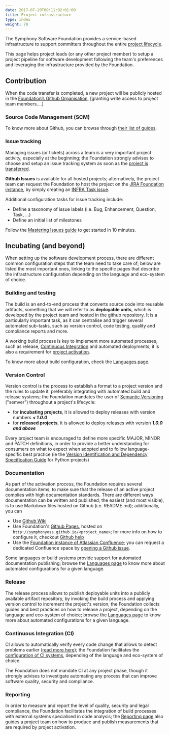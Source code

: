 ```yaml
---
date: 2017-07-20T00:11:02+01:00
title: Project infrastructure
type: index
weight: 70
---
```


The Symphony Software Foundation provides a service-based infrastructure to support committers throughout the entire [project lifecycle](https://symphonyoss.atlassian.net/wiki/spaces/FM/pages/3211338/Project+Lifecycle).

This page helps project leads (or any other project member) to setup a project pipeline for software development following the team's preferences and leveraging the infrastructure provided by the Foundation.

## Contribution
When the code transfer is completed, a new project will be publicly hosted in the [Foundation’s Github Organisation](https://github.com/symphonyoss), [granting write access to project team members....]

### Source Code Management (SCM)
To know more about Github, you can browse through [their list of guides](https://guides.github.com/).

### Issue tracking
Managing issues (or tickets) across a team is a very important project activity, especially at the beginning; the Foundation strongly advises to choose and setup an issue tracking system as soon as the [project is transferred](https://symphonyoss.atlassian.net/wiki/spaces/FM/pages/62783509/Contribution#Contribution-CodeTransfer).

**Github Issues** is available for all hosted projects; alternatively, the project team can request the Foundation to host the project on the [JIRA Foundation instance](https://symphonyoss.atlassian.net/issues), by simply creating an [INFRA Task issue](https://symphonyoss.atlassian.net/secure/CreateIssue.jspa?pid=10000&issuetype=10002).

Additional configuration tasks for issue tracking include:

- Define a taxonomy of issue labels (i.e. Bug, Enhancement, Question, Task, ...)
- Define an initial list of milestones

Follow the [Mastering Issues guide](https://guides.github.com/features/issues/) to get started in 10 minutes.

## Incubating (and beyond)
When setting up the software development process, there are different common configuration steps that the team need to take care of; below are listed the most important ones, linking to the specific pages that describe the infrastructure configuration depending on the language and eco-system of choice.

### Building and testing
The build is an end-to-end process that converts source code into reusable artifacts, something that we will refer to as **deployable units**, which is developed by the project team and hosted in the github repository. It is a particularly important task, as it can centralise and trigger several automated sub-tasks, such as version control, code testing, quality and compliance reports and more.

A working build process is key to implement more automated processes, such as release, [Continuous Integration]() and automated deployments; it is also a requirement for [project activation](https://symphonyoss.atlassian.net/wiki/spaces/FM/pages/62783520/Activation#Activation-RequirementsforActivation).

To know more about build configuration, check the [Languages page]().

### Version Control
Version control is the process to establish a format to a project version and the rules to update it, preferably integrating with automated build and release systems; the Foundation mandates the user of [Semantic Versioning](http://semver.org/) ("semver") throughout a project's lifecycle:
- for **incubating projects**, it is allowed to deploy releases with version numbers ***< 1.0.0***
- for **released projects**, it is allowed to deploy releases with version ***1.0.0 and above***

Every project team is encouraged to define more specific MAJOR, MINOR and PATCH definitions, in order to provide a better understanding for consumers on what to expect when adopted and to follow language-specific best practice (ie the [Version Identification and Dependency Specification Guide](https://www.python.org/dev/peps/pep-0440/) for Python projects)

### Documentation
As part of the activation process, the Foundation requires several documentation items, to make sure that the release of an active project complies with high documentation standards.
There are different ways documentation can be written and published; the easiest (and most visible), is to use Markdown files hosted on Github (i.e. README.md); additionally, you can
- Use [Github Wiki](https://help.github.com/articles/about-github-wikis/)
- Use Foundation's [Github Pages](https://pages.github.com/), hosted on `http://symphonyoss.github.io/<project_name>`; for more info on how to configure it, checkout [Github help](https://help.github.com/articles/user-organization-and-project-pages/)
- Use the [Foundation instance of Atlassian Confluence](https://symphonyoss.atlassian.net/wiki); you can request a dedicated Confluence space by [opening a Github issue]().

Some languages or build systems provide support for automated documentation publishing; browse the [Languages page]() to know more about automated configurations for a given language.

### Release
The release process allows to publish deployable units into a publicly available artifact repository, by invoking the build process and applying version control to increment the project's version; the Foundation collects guides and best practices on how to release a project, depending on the language and eco-system of choice; browse the [Languages page]() to know more about automated configurations for a given language.

### Continuous Integration (CI)
CI allows to automatically verify every code change that allows to detect problems earlier ([read more here](https://www.thoughtworks.com/continuous-integration)); the Foundation facilitates the [configuration of CI systems](), depending of the language and eco-system of choice.

The Foundation does not mandate CI at any project phase, though it strongly advises to investigate automating any process that can improve software quality, security and compliance.

### Reporting
In order to measure and report the level of quality, security and legal compliance, the Foundation facilitates the integration of build processes with external systems specialised in code analysis; the [Reporting page]() also guides a project team on how to produce and publish measurements that are required by project activation.
